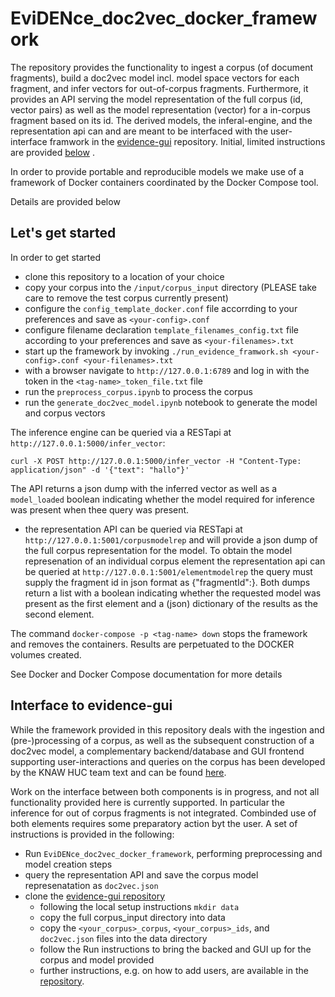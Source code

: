 # EviDENce_doc2vec_docker_framework

The repository provides the functionality to ingest a corpus (of document fragments), build a doc2vec model incl. model space vectors for each fragment, and infer vectors for out-of-corpus fragments. Furthermore, it provides an API serving the model representation of the full corpus (id, vector pairs) as well as the model representation (vector) for a in-corpus fragment based on its id. The derived models, the inferal-engine, and the representation api can and are meant to be interfaced with the user-interface framwork in the [evidence-gui](https://github.com/knaw-huc/evidence-gui) repository. Initial, limited instructions are provided [below](#interface-to-evidence-gui) .

In order to provide portable and reproducible models we make use of a framework of Docker containers coordinated by the Docker Compose tool.

Details are provided below

## Let's get started
In order to get started
- clone this repository to a location of your choice
- copy your corpus into the `/input/corpus_input` directory (PLEASE take care to remove the test corpus currently present)
- configure the `config_template_docker.conf` file accorrding to your preferences and save as `<your-config>.conf`
- configure filename declaration `template_filenames_config.txt` file according to your preferences and save as `<your-filenames>.txt`
- start up the framework by invoking `./run_evidence_framwork.sh <your-config>.conf <your-filenames>.txt`
- with a browser navigate to `http://127.0.0.1:6789` and log in with the token in the `<tag-name>_token_file.txt` file
- run the `preprocess_corpus.ipynb` to process the corpus
- run the `generate_doc2vec_model.ipynb` notebook to generate the model and corpus vectors


The inference engine can be queried via a RESTapi at `http://127.0.0.1:5000/infer_vector`:

    curl -X POST http://127.0.0.1:5000/infer_vector -H "Content-Type: application/json" -d '{"text": "hallo"}'

The API returns a json dump with the inferred vector as well as a `model_loaded` boolean indicating whether the model required for inference was present when thee query was present.

- the representation API can be queried via RESTapi at `http://127.0.0.1:5001/corpusmodelrep` and will provide a json dump of the full corpus representation for the model. To obtain the model represenation of an individual corpus element the representation api can be queried at `http://127.0.0.1:5001/elementmodelrep` the query must supply the fragment id in json format as {"fragmentId":<id>}. Both dumps return a list with a boolean indicating whether the requested model was present as the first element and a (json) dictionary of the results as the second element.

The command `docker-compose -p <tag-name> down`
stops the framework and removes the containers. Results are perpetuated to the DOCKER volumes created.

See Docker and Docker Compose documentation for more details


## Interface to evidence-gui
While the framework provided in this repository deals with the ingestion and (pre-)processing of a corpus, as well as the subsequent construction of a doc2vec model, a complementary backend/database and GUI frontend supporting user-interactions and queries on the corpus has been developed by the KNAW HUC team text and can be found [here](https://github.com/knaw-huc/evidence-gui).

Work on the interface between both components is in progress, and not all functionality provided here is currently supported. In particular the inference for out of corpus fragments is not integrated. Combinded use of both elements requires some preparatory action byt the user. A set of instructions is provided in the following:

- Run `EviDENce_doc2vec_docker_framework`, performing preprocessing and model creation steps
- query the representation API and save the corpus model represenatation as `doc2vec.json`
- clone the [evidence-gui repository](https://github.com/knaw-huc/evidence-gui)
    - following the local setup instructions `mkdir data`
    - copy the full corpus_input directory into data
    - copy the `<your_corpus>_corpus`, `<your_corpus>_ids`, and `doc2vec.json` files into the data directory
    - follow the Run instructions to bring the backed and GUI up for the corpus and model provided
    - further instructions, e.g. on how to add users, are available in the [repository](https://github.com/knaw-huc/evidence-gui).
